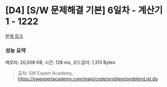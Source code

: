 # [D4] [S/W 문제해결 기본] 6일차 - 계산기1 - 1222 

[문제 링크](https://swexpertacademy.com/main/code/problem/problemDetail.do?contestProbId=AV14mbSaAEwCFAYD) 

### 성능 요약

메모리: 20,008 KB, 시간: 128 ms, 코드길이: 1,313 Bytes



> 출처: SW Expert Academy, https://swexpertacademy.com/main/code/problem/problemList.do